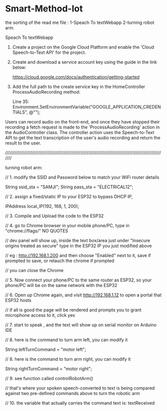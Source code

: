 # Smart-Method-Iot
the sorting of the read me file :
1-Speach To textWebapp
2-turning robot arm.


Speach To textWebapp
1. Create a project on the Google Cloud Platform and enable the 'Cloud Speech-to-Text API' for the project.

2. Create and download a service account key using the guide in the link below:

	https://cloud.google.com/docs/authentication/getting-started

3. Add the full path to the create service key in the HomeController ProcessAudioRecording method:

	Line 35: Environment.SetEnvironmentVariable("GOOGLE_APPLICATION_CREDENTIALS", @"<path-to-service-key>");

Users can record audio on the front-end, and once they have stopped their recording a fetch request is made to the 'ProcessAudioRecording' action in the AudioController class.
The controller action uses the Speech-to-Text API to get the text transcription of the user's audio recording and return the result to the user.

///////////////////////////////////////////////////////////////////////////////////////////////////////


turning robot arm:

// 1. modify the SSID and Password below to match your WiFi router details

String ssid_sta = "SAMJI";
String pass_sta = "ELECTRICAL12";

// 2. assign a fixed/static IP to your ESP32 to bypass DHCP IP,

IPAddress local_IP(192, 168, 1, 200);

// 3. Compile and Upload the code to the ESP32

// 4. go to Chrome browser in your mobile phone/PC, type in  "chrome://flags/" NO QUOTES

// dev panel will show up, inside the text box/area just under "Insecure origins treated as secure" type in the ESP32 IP you just modified above

// eg : http://192.168.1.200  and then choose "Enabled" next to it, save if prompted to save, or relauch the chrome if prompted

// you can close the Chrome

// 5. Now connect your phone/PC to the same router as ESP32, so your phone/PC will be on the same network with the ESP32


// 6. Open up Chrome again, and visit  http://192.168.1.12 to open a portal that ESP32 hosts

// if all is good the page will be rendered and prompts you to grant microphone access to it, click yes

// 7. start to speak , and the text will show up on serial monitor on Arduino IDE

// 8. here is the command to turn arm left, you can modify it

String leftTurnCommand = "motor left";

// 8. here is the command to turn arm right, you can modify it

String rightTurnCommand = "motor right";

// 9. see function called controlRobotArm()

// that's where your spoken speech-converted to text is being compared against two pre-defined commands above to turn the robotic arm

// 10. the variable that actually carries the command text is: textReceived



